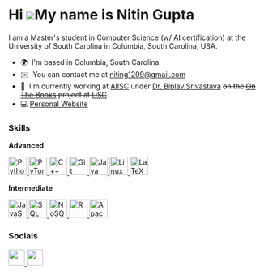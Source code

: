 Hi ![](https://user-images.githubusercontent.com/18350557/176309783-0785949b-9127-417c-8b55-ab5a4333674e.gif)My name is Nitin Gupta
===================================================================================================================================

I am a Master's student in Computer Science (w/ AI certification) at the University of South Carolina in Columbia, South Carolina, USA.

*   🌍  I'm based in Columbia, South Carolina
*   ✉️  You can contact me at [niting1209@gmail.com](mailto:niting1209@gmail.com)
*   🚀  I'm currently working at [AIISC](https://aiisc.ai/) under [Dr. Biplav Srivastava](https://sites.google.com/site/biplavsrivastava) ~~on the [On The Books](https://onthebooks.lib.unc.edu/) project at [USC](https://github.com/g-nitin/OnTheBooksUofSC)~~.
*   💻 [Personal Website](https://g-nitin.github.io/portfolio/)

### Skills 

**Advanced**
<p align="left">
  <a href="https://www.python.org/" target="_blank" rel="noreferrer">
    <img src="https://raw.githubusercontent.com/danielcranney/readme-generator/main/public/icons/skills/python-colored.svg" width="36" height="36" alt="Python" />
  </a>
  <a href="https://pytorch.org/" target="_blank" rel="noreferrer">
    <img src="https://raw.githubusercontent.com/danielcranney/readme-generator/main/public/icons/skills/pytorch-colored.svg" width="36" height="36" alt="PyTorch"/>
  </a>
  <a href="https://docs.microsoft.com/en-us/cpp/?view=msvc-170" target="_blank" rel="noreferrer">
    <img src="https://raw.githubusercontent.com/danielcranney/readme-generator/main/public/icons/skills/cplusplus-colored.svg" width="36" height="36" alt="C++" />
  </a>
  <a href="https://git-scm.com/" target="_blank" rel="noreferrer">
    <img src="https://raw.githubusercontent.com/danielcranney/readme-generator/main/public/icons/skills/git-colored.svg" width="36" height="36" alt="Git" />
  </a>
  <a href="https://www.oracle.com/java/" target="_blank" rel="noreferrer">
    <img src="https://raw.githubusercontent.com/danielcranney/readme-generator/main/public/icons/skills/java-colored.svg" width="36" height="36" alt="Java" />
  </a>
  <a href="https://www.linux.org" target="_blank" rel="noreferrer">
    <img src="https://raw.githubusercontent.com/danielcranney/readme-generator/main/public/icons/skills/linux-colored.svg" width="36" height="36" alt="Linux" />
  </a>
  <a href="https://www.latex-project.org/" target="_blank" rel="noreferrer">
    <img src="https://user-images.githubusercontent.com/5700795/49007377-3bac3d00-f163-11e8-8172-cdad5fde4c8c.png" width="36" height="36" alt="LaTeX"/>
  </a>
</p>      

**Intermediate**
<p align="left">
  <a href="https://developer.mozilla.org/en-US/docs/Web/JavaScript" target="_blank" rel="noreferrer">
    <img src="https://upload.wikimedia.org/wikipedia/commons/thumb/9/99/Unofficial_JavaScript_logo_2.svg/512px-Unofficial_JavaScript_logo_2.svg.png?20141107110902" width="36" height="36" alt="JavaScript"/>
  </a>
  <a href="https://www.mysql.com/" target="_blank" rel="noreferrer">
    <img src="https://raw.githubusercontent.com/danielcranney/readme-generator/main/public/icons/skills/mysql-colored.svg" width="36" height="36" alt="SQL"/>
  </a>
  <a href="https://www.mongodb.com/nosql-explained" target="_blank" rel="noreferrer">
    <img src="https://static.thenounproject.com/png/4562629-200.png" width="36" height="36" alt="NoSQL"/>
  </a>
  <a href="https://www.r-project.org/" target="_blank" rel="noreferrer">
    <img src="https://user-images.githubusercontent.com/33158051/103333492-1d992100-4a3c-11eb-8cd4-e83cb2c44895.png" width="36" height="36" alt="R"/>
  </a>
  <a href="https://hadoop.apache.org/" target="_blank" rel="noreferrer">
    <img src="https://icon.icepanel.io/Technology/svg/Apache-Hadoop.svg" width="36" height="36" alt="Apache Hadoop"/>
  </a>
</p>              

### Socials

<p align="left"> <a href="https://www.github.com/g-nitin" target="_blank" rel="noreferrer"> <picture> <source media="(prefers-color-scheme: dark)" srcset="https://raw.githubusercontent.com/danielcranney/readme-generator/main/public/icons/socials/github-dark.svg" /> <source media="(prefers-color-scheme: light)" srcset="https://raw.githubusercontent.com/danielcranney/readme-generator/main/public/icons/socials/github.svg" /> <img src="https://raw.githubusercontent.com/danielcranney/readme-generator/main/public/icons/socials/github.svg" width="32" height="32" /> </picture> </a> <a href="https://www.linkedin.com/in/niting9/" target="_blank" rel="noreferrer"> <picture> <source media="(prefers-color-scheme: dark)" srcset="https://raw.githubusercontent.com/danielcranney/readme-generator/main/public/icons/socials/linkedin-dark.svg" /> <source media="(prefers-color-scheme: light)" srcset="https://raw.githubusercontent.com/danielcranney/readme-generator/main/public/icons/socials/linkedin.svg" /> <img src="https://raw.githubusercontent.com/danielcranney/readme-generator/main/public/icons/socials/linkedin.svg" width="32" height="32" /> </picture> </a></p>

<br />
